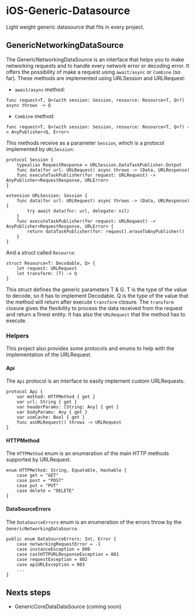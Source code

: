 # iOS-Generic-Datasource
Light weight generic datasource that fits in every project. 

## GenericNetworkingDataSource
The GenericNetworkingDataSource is an interface that helps you to make networking requests and to handle every network error or decoding error. 
It offers the possibility of make a request using `await/async` or `Combine` (so far). These methods are implemented using URLSession and URLRequest:
  - `await/async` method:
  ```
  func request<T, Q>(with session: Session, resource: Resource<T, Q>?) async throws -> Q
  ```
  - `Combine` method:
  ```
  func request<T, Q>(with session: Session, resource: Resource<T, Q>?) -> AnyPublisher<Q, Error>
  ```
  
This methods receive as a parameter `Session`, which is a protocol implemented by `URLSession`:
```
protocol Session {
    typealias RequestResponse = URLSession.DataTaskPublisher.Output
    func data(for url: URLRequest) async throws -> (Data, URLResponse)
    func executeTaskPublisher(for request: URLRequest) -> AnyPublisher<RequestResponse, URLError>
}

extension URLSession: Session {
    func data(for url: URLRequest) async throws -> (Data, URLResponse) {
        try await data(for: url, delegate: nil)
    }
    func executeTaskPublisher(for request: URLRequest) -> AnyPublisher<RequestResponse, URLError> {
        return dataTaskPublisher(for: request).eraseToAnyPublisher()
    }
}
```
And a struct called `Resource`:
```
struct Resource<T: Decodable, Q> {
    let request: URLRequest
    let transform: (T) -> Q
}
```
This struct defines the generic parameters T & G. 
T is the type of the value to decode, so it has to implement Decodable. 
Q is the type of the value that the method will return after execute `transform` closure. 
The `transform` closure gives the flexibility to process the data received from the request and return a finest entity.
It has also the `URLRequest` that the method has to execute.


### Helpers
This project also provides some protocols and enums to help with the implementation of the URLRequest.

#### Api
The `Api` protocol is an interface to easily implement custom URLRequests.
```
protocol Api {
    var method: HTTPMethod { get }
    var url: String { get }
    var headerParams: [String: Any] { get }
    var bodyParams: Any { get }
    var useCache: Bool { get }
    func asURLRequest() throws -> URLRequest
}
```
#### HTTPMethod
The `HTTPMethod` enum is an enumeration of the main HTTP methods supported by URLRequest.
```
enum HTTPMethod: String, Equatable, Hashable {
    case get = "GET"
    case post = "POST"
    case put = "PUT"
    case delete = "DELETE"
}
```
#### DataSourceErrors
The `DataSourceErrors` enum is an enumeration of the errors throw by the `GenericNetworkingDataSource`.
```
public enum DataSourceErrors: Int, Error {
    case networkingRequestError = -1
    case instanceException = 800
    case castHTTPURLResponseException = 801
    case requestException = 802
    case apiURLException = 803
    ...
}
```

## Nexts steps
- GenericCoreDataDataSource (coming soon)
